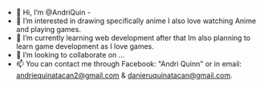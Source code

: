- 👋 Hi, I’m @AndriQuin -
- 👀 I’m interested in drawing specifically anime I also love watching Anime and playing games.
- 🌱 I’m currently learning web development after that Im also planning to learn game development as I love games.
- 💞️ I’m looking to collaborate on ...
- 📫 You can contact me through Facebook: "Andri Quinn" or in email: andriequinatacan2@gmail.com & danieruquinatacan@gmail.com.

<!---
AndriQuin/AndriQuin is a ✨ special ✨ repository because its `README.md` (this file) appears on your GitHub profile.
You can click the Preview link to take a look at your changes.
--->
